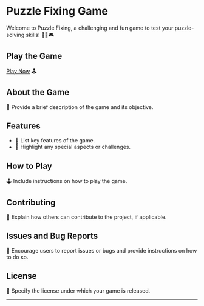 # Puzzle Fixing Game

Welcome to Puzzle Fixing, a challenging and fun game to test your puzzle-solving skills! 🧩💡🎮

## Play the Game

[Play Now](https://aryan0-1maurya.github.io/puzzle-fixing/) 🕹️

## About the Game

📜 Provide a brief description of the game and its objective.

## Features

- 🌟 List key features of the game.
- 🚀 Highlight any special aspects or challenges.

## How to Play

🕹️ Include instructions on how to play the game.

## Contributing

🤝 Explain how others can contribute to the project, if applicable.

## Issues and Bug Reports

🐛 Encourage users to report issues or bugs and provide instructions on how to do so.

## License

📄 Specify the license under which your game is released.

---


